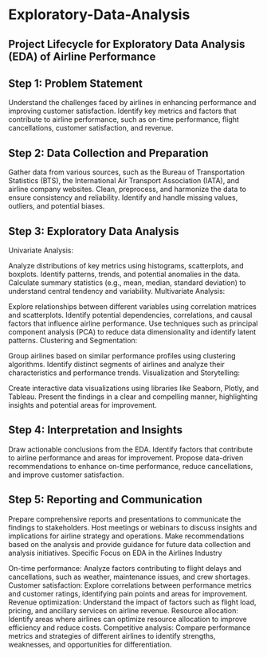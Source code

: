 # Exploratory-Data-Analysis


## Project Lifecycle for Exploratory Data Analysis (EDA) of Airline Performance

## Step 1: Problem Statement

Understand the challenges faced by airlines in enhancing performance and improving customer satisfaction.
Identify key metrics and factors that contribute to airline performance, such as on-time performance, flight cancellations, customer satisfaction, and revenue.

## Step 2: Data Collection and Preparation

Gather data from various sources, such as the Bureau of Transportation Statistics (BTS), the International Air Transport Association (IATA), and airline company websites.
Clean, preprocess, and harmonize the data to ensure consistency and reliability.
Identify and handle missing values, outliers, and potential biases.

## Step 3: Exploratory Data Analysis

Univariate Analysis:

Analyze distributions of key metrics using histograms, scatterplots, and boxplots.
Identify patterns, trends, and potential anomalies in the data.
Calculate summary statistics (e.g., mean, median, standard deviation) to understand central tendency and variability.
Multivariate Analysis:

Explore relationships between different variables using correlation matrices and scatterplots.
Identify potential dependencies, correlations, and causal factors that influence airline performance.
Use techniques such as principal component analysis (PCA) to reduce data dimensionality and identify latent patterns.
Clustering and Segmentation:

Group airlines based on similar performance profiles using clustering algorithms.
Identify distinct segments of airlines and analyze their characteristics and performance trends.
Visualization and Storytelling:

Create interactive data visualizations using libraries like Seaborn, Plotly, and Tableau.
Present the findings in a clear and compelling manner, highlighting insights and potential areas for improvement.

## Step 4: Interpretation and Insights

Draw actionable conclusions from the EDA.
Identify factors that contribute to airline performance and areas for improvement.
Propose data-driven recommendations to enhance on-time performance, reduce cancellations, and improve customer satisfaction.

## Step 5: Reporting and Communication

Prepare comprehensive reports and presentations to communicate the findings to stakeholders.
Host meetings or webinars to discuss insights and implications for airline strategy and operations.
Make recommendations based on the analysis and provide guidance for future data collection and analysis initiatives.
Specific Focus on EDA in the Airlines Industry

On-time performance: Analyze factors contributing to flight delays and cancellations, such as weather, maintenance issues, and crew shortages.
Customer satisfaction: Explore correlations between performance metrics and customer ratings, identifying pain points and areas for improvement.
Revenue optimization: Understand the impact of factors such as flight load, pricing, and ancillary services on airline revenue.
Resource allocation: Identify areas where airlines can optimize resource allocation to improve efficiency and reduce costs.
Competitive analysis: Compare performance metrics and strategies of different airlines to identify strengths, weaknesses, and opportunities for differentiation.
